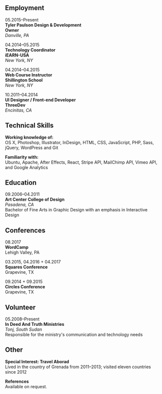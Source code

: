 ## Employment

05.2015–Present  
**Tyler Paulson Design & Development**  
**Owner**  
*Danville, PA*

04.2014–05.2015  
**Technology Coordinator**  
**iEARN-USA**  
*New York, NY*  

04.2014–04.2015  
**Web Course Instructor**  
**Shillington School**  
*New York, NY*

10.2011–04.2014  
**UI Designer / Front-end Developer**  
**ThreeDev**  
*Encinitas, CA*  

## Technical Skills

**Working knowledge of:**  
OS X, Photoshop, Illustrator, InDesign, HTML, CSS, JavaScript, PHP, Sass, jQuery, WordPress and Git

**Familiarity with:**  
Ubuntu, Apache, After Effects, React, Stripe API, MailChimp API, Vimeo API, and Google Analytics

## Education

09.2006–04.2011  
**Art Center College of Design**  
*Pasadena, CA*  
Bachelor of Fine Arts in Graphic Design with an emphasis in Interactive Design

## Conferences

08.2017  
**WordCamp**  
Lehigh Valley, PA

03.2015, 04.2016 + 04.2017  
**Squares Conference**  
Grapevine, TX

09.2014 + 09.2015  
**Circles Conference**  
Grapevine, TX

## Volunteer

05.2008–Present  
**In Deed And Truth Ministries**  
*Tonj, South Sudan*  
Responsible for the ministry's communication and technology needs

## Other

**Special Interest: Travel Aborad**  
Lived in the country of Grenada from 2011–2013; visited eleven countries since 2012

**References**  
Available on request.
